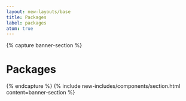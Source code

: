 ```yaml
---
layout: new-layouts/base
title: Packages
label: packages
atom: true
---
```


{% capture banner-section %}
<div class="grid-1-col" markdown=1>
  <h1>Packages</h1>
</div>
{% endcapture %}
{% include new-includes/components/section.html
    content=banner-section
%}
